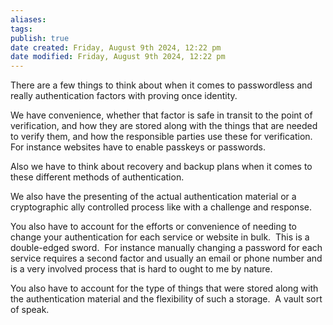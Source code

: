 ```yaml
---
aliases: 
tags: 
publish: true
date created: Friday, August 9th 2024, 12:22 pm
date modified: Friday, August 9th 2024, 12:22 pm
---
```


There are a few things to think about when it comes to passwordless and really authentication factors with proving once identity.  

We have convenience, whether that factor is safe in transit to the point of verification, and how they are stored along with the things that are needed to verify them, and how the responsible parties use these for verification.  For instance websites have to enable passkeys or passwords. 
  
Also we have to think about recovery and backup plans when it comes to these different methods of authentication. 

We also have the presenting of the actual authentication material or a cryptographic ally controlled process like with a challenge and response. 

You also have to account for the efforts or convenience of needing to change your authentication for each service or website in bulk.  This is a double-edged sword.  For instance manually changing a password for each service requires a second factor and usually an email or phone number and is a very involved process that is hard to ought to me by nature. 

You also have to account for the type of things that were stored along with the authentication material and the flexibility of such a storage.  A vault sort of speak.